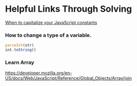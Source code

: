 # Helpful Links Through Solving

[When to capitalize your JavaScript constants]("https://www.freecodecamp.org/news/when-to-capitalize-your-javascript-constants-4fabc0a4a4c4/)

### How to change  a type of a variable.
```javascript
parseInt(str)
int.toString()
```

### Learn Array 
https://developer.mozilla.org/en-US/docs/Web/JavaScript/Reference/Global_Objects/Array/join
